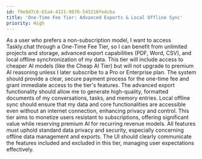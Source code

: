 ```yaml
---
id: f9e8d7c6-b5a4-4321-9876-543210fedcba
title: 'One-Time Fee Tier: Advanced Exports & Local Offline Sync'
priority: High
---
```

As a user who prefers a non-subscription model, I want to access Taskly.chat through a One-Time Fee Tier, so I can benefit from unlimited projects and storage, advanced export capabilities (PDF, Word, CSV), and local offline synchronization of my data. This tier will include access to cheaper AI models (like the Cheap AI Tier) but will not upgrade to premium AI reasoning unless I later subscribe to a Pro or Enterprise plan. The system should provide a clear, secure payment process for the one-time fee and grant immediate access to the tier's features. The advanced export functionality should allow me to generate high-quality, formatted documents of my conversations, tasks, and memory entries. Local offline sync should ensure that my data and core functionalities are accessible even without an internet connection, enhancing privacy and control. This tier aims to monetize users resistant to subscriptions, offering significant value while reserving premium AI for recurring revenue models. All features must uphold standard data privacy and security, especially concerning offline data management and exports. The UI should clearly communicate the features included and excluded in this tier, managing user expectations effectively.